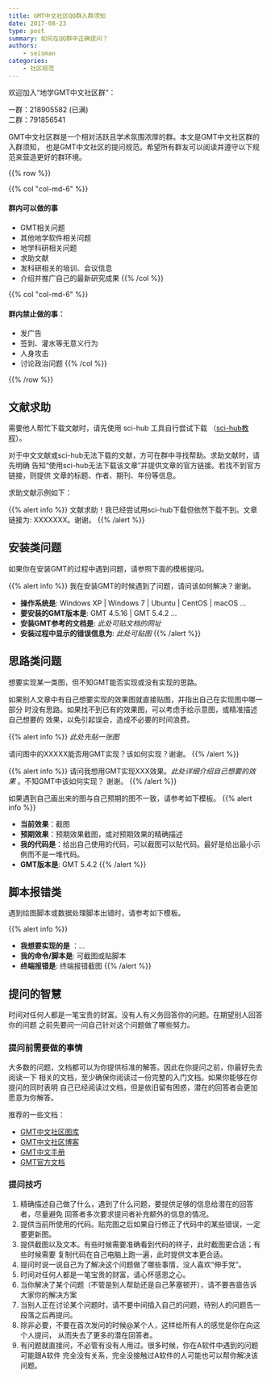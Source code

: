 ```yaml
---
title: GMT中文社区QQ群入群须知
date: 2017-08-23
type: post
summary: 如何在QQ群中正确提问？
authors:
    - seisman
categories:
    - 社区规范
---
```


欢迎加入“地学GMT中文社区群”：

<i class="fab fa-qq"></i>  一群：218905582 (已满)
<br>
<i class="fab fa-qq"></i>  二群：791856541

GMT中文社区群是一个相对活跃且学术氛围浓厚的群。本文是GMT中文社区群的入群须知，
也是GMT中文社区的提问规范。希望所有群友可以阅读并遵守以下规范来营造更好的群环境。

{{% row %}}

{{% col "col-md-6" %}}
#### 群内可以做的事

- GMT相关问题
- 其他地学软件相关问题
- 地学科研相关问题
- 求助文献
- 发科研相关的培训、会议信息
- 介绍并推广自己的最新研究成果
{{% /col %}}

{{% col "col-md-6" %}}
#### 群内禁止做的事：

- 发广告
- 签到、灌水等无意义行为
- 人身攻击
- 讨论政治问题
{{% /col %}}

{{% /row %}}

## 文献求助

需要他人帮忙下载文献时，请先使用 sci-hub 工具自行尝试下载
（[sci-hub教程](/blog/sci-hub/)）。

对于中文文献或sci-hub无法下载的文献，方可在群中寻找帮助。求助文献时，请先明确
告知“使用sci-hub无法下载该文章”并提供文章的官方链接。若找不到官方链接，则提供
文章的标题、作者、期刊、年份等信息。

求助文献示例如下：

{{% alert info %}}
文献求助！我已经尝试用sci-hub下载但依然下载不到。文章链接为: XXXXXXX。谢谢。
{{% /alert %}}

## 安装类问题

如果你在安装GMT的过程中遇到问题，请参照下面的模板提问。

{{% alert info %}}
我在安装GMT的时候遇到了问题，请问该如何解决？谢谢。

- **操作系统是**: Windows XP | Windows 7 | Ubuntu | CentOS | macOS ...
- **要安装的GMT版本是**: GMT 4.5.16 | GMT 5.4.2 ...
- **安装GMT参考的文档是**: *此处可贴文档的网址*
- **安装过程中显示的错误信息为**: *此处可贴图*
{{% /alert %}}

## 思路类问题

想要实现某一类图，但不知GMT能否实现或没有实现的思路。

如果别人文章中有自己想要实现的效果图就直接贴图，并指出自己在实现图中哪一部分
时没有思路。如果找不到已有的效果图，可以考虑手绘示意图，或精准描述自己想要的
效果，以免引起误会，造成不必要的时间浪费。

{{% alert info %}}
*此处先贴一张图*

请问图中的XXXXX能否用GMT实现？该如何实现？谢谢。
{{% /alert %}}

{{% alert info %}}
请问我想用GMT实现XXX效果。*此处详细介绍自己想要的效果* 。不知GMT中该如何实现？
谢谢。
{{% /alert %}}

如果遇到自己画出来的图与自己预期的图不一致，请参考如下模板。
{{% alert info %}}
- **当前效果**：截图
- **预期效果**：预期效果截图，或对预期效果的精确描述
- **我的代码是**：给出自己使用的代码，可以截图可以贴代码。最好是给出最小示例而不是一堆代码。
- **GMT版本是**: GMT 5.4.2
{{% /alert %}}

## 脚本报错类

遇到绘图脚本或数据处理脚本出错时，请参考如下模板。

{{% alert info %}}
- **我想要实现的是** ：...
- **我的命令/脚本是**: 可截图或贴脚本
- **终端报错是**: 终端报错截图
{{% /alert %}}

## 提问的智慧

时间对任何人都是一笔宝贵的财富。没有人有义务回答你的问题。在期望别人回答你的问题
之前先要问一问自己针对这个问题做了哪些努力。

### 提问前需要做的事情

大多数的问题，文档都可以为你提供标准的解答。因此在你提问之前，你最好先去阅读一下
相关的文档，至少确保你阅读过一份完整的入门文档。如果你能够在你提问的同时表明
自己已经阅读过文档，但是依旧留有困惑，潜在的回答者会更加愿意为你解答。

推荐的一些文档：

- [GMT中文社区图库](/gallery/)
- [GMT中文社区博客](/blog/)
- [GMT中文手册](https://docs.gmt-china.org/)
- [GMT官方文档](http://gmt.soest.hawaii.edu/projects/gmt/wiki/Documentation)

### 提问技巧

1. 精确描述自己做了什么，遇到了什么问题，要提供足够的信息给潜在的回答者，尽量避免
   回答者多次要求提问者补充额外的信息的情况。
2. 提供当前所使用的代码。贴完图之后如果自行修正了代码中的某些错误，一定要更新图。
3. 提供截图以及文本。有些时候需要准确看到代码的样子，此时截图更合适；有些时候需要
   复制代码在自己电脑上跑一遍，此时提供文本更合适。
4. 提问时说一说自己为了解决这个问题做了哪些事情，没人喜欢“伸手党”。
5. 时间对任何人都是一笔宝贵的财富，请心怀感恩之心。
6. 当你解决了某个问题（不管是别人帮助还是自己茅塞顿开），请不要吝啬告诉大家你的解决方案
7. 当别人正在讨论某个问题时，请不要中间插入自己的问题，待别人的问题告一段落之后再提问。
8. 除非必要，不要在首次发问的时候@某个人，这样给所有人的感觉是你在向这个人提问，
   从而失去了更多的潜在回答者。
9. 有问题就直接问，不必管有没有人用过。很多时候，你在A软件中遇到的问题可能跟A软件
   完全没有关系，完全没接触过A软件的人可能也可以帮你解决该问题。
